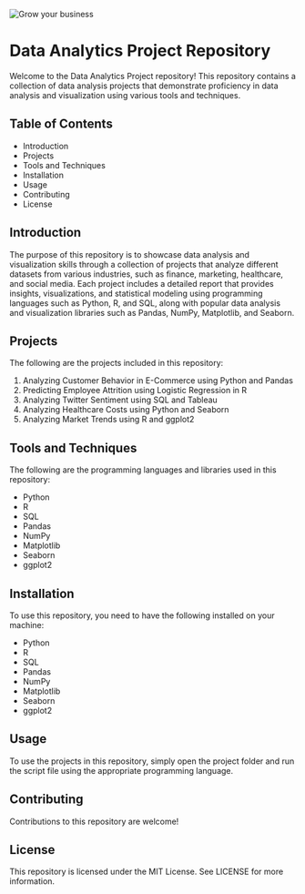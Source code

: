 ![Grow your business](https://user-images.githubusercontent.com/113444489/227694677-911b9164-da84-4b31-a0fa-ca27a7960ea6.png)
# Data Analytics Project Repository
Welcome to the Data Analytics Project repository! This repository contains a collection of data analysis projects that demonstrate proficiency in data analysis and visualization using various tools and techniques.

## Table of Contents
- Introduction
- Projects
- Tools and Techniques
- Installation
- Usage
- Contributing
- License

## Introduction
The purpose of this repository is to showcase data analysis and visualization skills through a collection of projects that analyze different datasets from various industries, such as finance, marketing, healthcare, and social media.
Each project includes a detailed report that provides insights, visualizations, and statistical modeling using programming languages such as Python, R, and SQL, along with popular data analysis and visualization libraries such as Pandas, NumPy, Matplotlib, and Seaborn.

## Projects
The following are the projects included in this repository:

1. Analyzing Customer Behavior in E-Commerce using Python and Pandas
2. Predicting Employee Attrition using Logistic Regression in R
3. Analyzing Twitter Sentiment using SQL and Tableau
4. Analyzing Healthcare Costs using Python and Seaborn
5. Analyzing Market Trends using R and ggplot2

## Tools and Techniques
The following are the programming languages and libraries used in this repository:

- Python
- R
- SQL
- Pandas
- NumPy
- Matplotlib
- Seaborn
- ggplot2

## Installation
To use this repository, you need to have the following installed on your machine:

- Python 
- R 
- SQL 
- Pandas
- NumPy
- Matplotlib
- Seaborn
- ggplot2

## Usage
To use the projects in this repository, simply open the project folder and run the script file using the appropriate programming language.

## Contributing
Contributions to this repository are welcome! 

## License
This repository is licensed under the MIT License. See LICENSE for more information.
